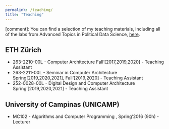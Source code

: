 ```yaml
---
permalink: /teaching/
title: "Teaching"
---
```



[comment]: You can find a selection of my teaching materials, including all of the labs from Advanced Topics in Political Data Science, [here](/teaching-materials).

## ETH Zürich
- 263-2210-00L - Computer Architecture Fall’[2017,2019,2020] - Teaching Assistant
- 263-2211-00L - Seminar in Computer Architecture Spring[2019,2020,2021], Fall’[2019,2020] - Teaching Assistant
- 252-0028-00L - Digital Design and Computer Architecture Spring’[2019,2020,2021] - Teaching Assistant

## University of Campinas (UNICAMP)
- MC102 - Algorithms and Computer Programming , Spring’2016 (90h) - Lecturer
